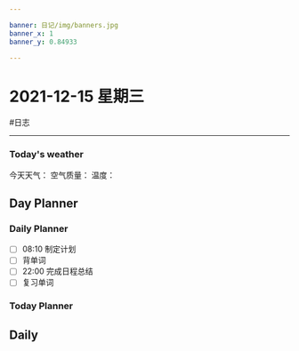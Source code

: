 ```yaml
---

banner: 日记/img/banners.jpg
banner_x: 1
banner_y: 0.84933

---
```

# 2021-12-15 星期三
#日志 

---

### Today's weather
今天天气：
空气质量：
温度：
## Day Planner

### Daily Planner
- [ ] 08:10 制定计划
- [ ] 背单词
- [ ] 22:00 完成日程总结
- [ ] 复习单词

### Today Planner

## Daily


